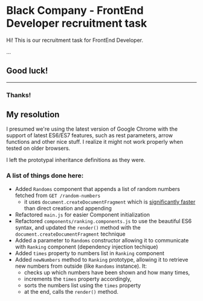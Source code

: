 # Black Company - FrontEnd Developer recruitment task

Hi! This is our recruitment task for FrontEnd Developer.

...

## Good luck!

---



### Thanks!

## My resolution

I presumed we're using the latest version of Google Chrome with the support of latest ES6/ES7 features, such as rest parameters, arrow functions and other nice stuff. I realize it might not work properly when tested on older browsers.

I left the prototypal inheritance definitions as they were.

### A list of things done here:

- Added `Randoms` component that appends a list of random numbers fetched from `GET /random-numbers`
    - it uses `document.createDocumentFragment` which is [significantly faster](https://jsperf.com/appendchild-vs-documentfragment-vs-innerhtml/18) than direct creation and appending
- Refactored `main.js` for easier Component initialization
- Refactored `components/ranking.components.js` to use the beautiful ES6 syntax, and updated the `render()` method with the `document.createDocumentFragment` technique
- Added a parameter to `Randoms` constructor allowing it to communicate with `Ranking` component (dependency injection techique)
- Added `times` property to numbers list in `Ranking` component
- Added `newNumbers` method to `Ranking` prototype, allowing it to retrieve new numbers from outside (like `Randoms` instance). It:
    - checks up which numbers have been shown and how many times,
    - increments the `times` property accordingly,
    - sorts the numbers list using the `times` property
    - at the end, calls the `render()` method.